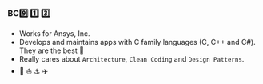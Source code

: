### BC:nine: :one: :three:
- Works for Ansys, Inc.
- Develops and maintains apps with C family languages (C, C++ and C#). They are the best :metal:
- Really cares about `Architecture`, `Clean Coding` and `Design Patterns`.
- :ocean: :sailboat: :anchor: :airplane:
